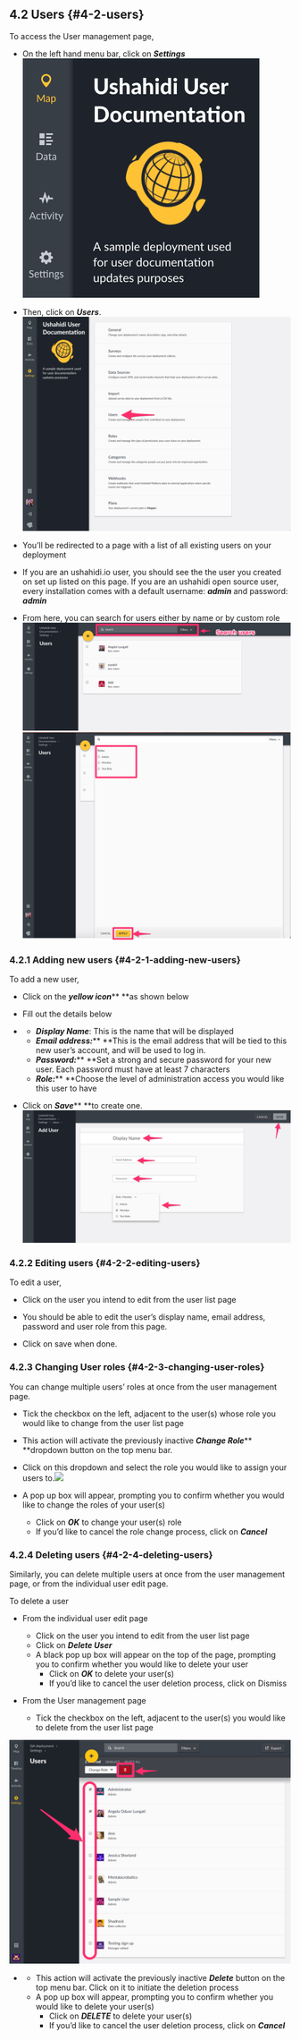 ## 4.2 Users {#4-2-users}

To access the User management page,

* On the left hand menu bar, click on _**Settings**_![](/assets/Click_on_settings.png)

* Then, click on _**Users**_.![](/assets/Updated_Users.png)

* You’ll be redirected to a page with a list of all existing users on your deployment

* If you are an ushahidi.io user, you should see the the user you created on set up listed on this page. If you are an ushahidi open source user, every installation comes with a default username: _**admin**_ and password: _**admin**_
* From here, you can search for users either by name or by custom role![](/assets/Search_users.png)![](/assets/apply_filter_user.png)

### 4.2.1 Adding new users {#4-2-1-adding-new-users}

To add a new user,

* Click on the _**yellow icon**_** **as shown below
* Fill out the details below

* * _**Display Name**_: This is the name that will be displayed
  * _**Email address:**_** **This is the email address that will be tied to this new user’s account, and will be used to log in.
  * _**Password:**_** **Set a strong and secure password for your new user. Each password must have at least 7 characters
  * _**Role:**_** **Choose the level of administration access you would like this user to have
* Click on _**Save**_** **to create one.![](/assets/Add_user.png)

### 4.2.2 Editing users {#4-2-2-editing-users}

To edit a user,

* Click on the user you intend to edit from the user list page

* You should be able to edit the user’s display name, email address, password and user role from this page.

* Click on save when done.

### 4.2.3 Changing User roles {#4-2-3-changing-user-roles}

You can change multiple users’ roles at once from the user management page.

* Tick the checkbox on the left, adjacent to the user\(s\) whose role you would like to change from the user list page

* This action will activate the previously inactive _**Change Role**_** **dropdown button on the top menu bar.

* Click on this dropdown and select the role you would like to assign your users to.![](https://lh6.googleusercontent.com/3ucmmMpgmX4aHGdiMCtcjs1S8vePeBO4p-7ZzIbwb9QKHSddr7l44zXcnHWB4C_vpevGifmZIUq2PQykIuB3YNMvFpixwXI7qzcYGrMYGa4YvzdJlIWtLH2bOk-MimcQ0yYp4Dbt)

* A pop up box will appear, prompting you to confirm whether you would like to change the roles of your user\(s\)

  * Click on _**OK**_ to change your user\(s\) role
  * If you’d like to cancel the role change process, click on _**Cancel**_

### 4.2.4 Deleting users {#4-2-4-deleting-users}

Similarly, you can delete multiple users at once from the user management page, or from the individual user edit page.

To delete a user

* From the individual user edit page

  * Click on the user you intend to edit from the user list page
  * Click on _**Delete User**_
  * A black pop up box will appear on the top of the page, prompting you to confirm whether you would like to delete your user
    * Click on _**OK**_ to delete your user\(s\)
    * If you’d like to cancel the user deletion process, click on Dismiss

* From the User management page

  * Tick the checkbox on the left, adjacent to the user\(s\) you would like to delete from the user list page

![Delete\_multiple\_users.png](../assets/deletemultiple_users.png)

* * This action will activate the previously inactive _**Delete**_ button on the top menu bar. Click on it to initiate the deletion process
  * A pop up box will appear, prompting you to confirm whether you would like to delete your user\(s\)
    * Click on _**DELETE**_ to delete your user\(s\)
    * If you’d like to cancel the user deletion process, click on _**Cancel**_



